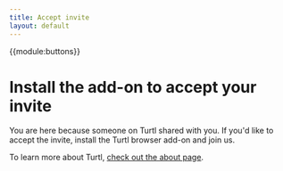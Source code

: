 ```yaml
---
title: Accept invite
layout: default
---
```


{{module:buttons}}

<h1>Install the add-on to accept your invite</h1>

You are here because someone on Turtl shared with you. If you'd like to accept
the invite, install the Turtl browser add-on and join us.

To learn more about Turtl, [check out the about page](/about).
